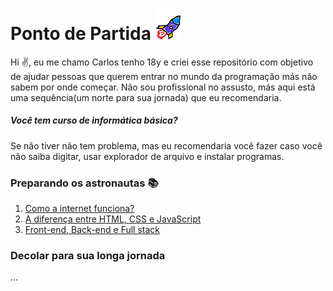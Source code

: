 <h1 align="left">Ponto de Partida <img src="imgs/foguete.png" width="40px"></h1>

Hi :v:, eu me chamo Carlos tenho 18y e criei esse repositório com objetivo de ajudar pessoas que querem entrar no mundo da programação más não sabem por onde começar. Não sou profissional no assusto, más aqui está uma sequência(um norte para sua jornada) que eu recomendaria.

##### Você tem curso de informática básica?
Se não tiver não tem problema, mas eu recomendaria você fazer caso você não saiba digitar, usar explorador de arquivo e instalar programas.

### Preparando os astronautas :books:
1. [Como a internet funciona?](pages/1-como-a-internet-funciona.md)
2. [A diferença entre HTML, CSS e JavaScript](pages/2-html-css-javascript.md)
3. [Front-end, Back-end e Full stack](pages/3-Frontend-Backend-Fullstack.md)

### Decolar para sua longa jornada
...
